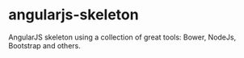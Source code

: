 angularjs-skeleton
==================

AngularJS skeleton using a collection of great tools: Bower, NodeJs, Bootstrap and others.
